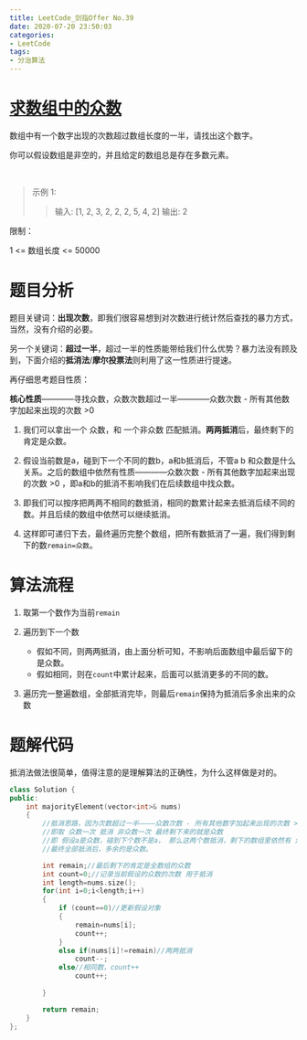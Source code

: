 ```yaml
---
title: LeetCode_剑指Offer No.39
date: 2020-07-20 23:50:03
categories:
- LeetCode
tags:
- 分治算法
---
```


# [求数组中的众数](https://leetcode-cn.com/problems/shu-zu-zhong-chu-xian-ci-shu-chao-guo-yi-ban-de-shu-zi-lcof)
数组中有一个数字出现的次数超过数组长度的一半，请找出这个数字。


你可以假设数组是非空的，并且给定的数组总是存在多数元素。

 

>示例 1:
>
>>输入: [1, 2, 3, 2, 2, 2, 5, 4, 2]
>>输出: 2

限制：

1 <= 数组长度 <= 50000


# 题目分析
题目关键词：**出现次数**，即我们很容易想到对次数进行统计然后查找的暴力方式，当然，没有介绍的必要。

另一个关键词：**超过一半**，超过一半的性质能带给我们什么优势？暴力法没有顾及到，下面介绍的**抵消法**/**摩尔投票法**则利用了这一性质进行提速。

再仔细思考题目性质：

**核心性质**————寻找众数，众数次数超过一半————众数次数 - 所有其他数字加起来出现的次数 >0 

1. 我们可以拿出一个 众数，和 一个非众数 匹配抵消。**两两抵消**后，最终剩下的肯定是众数。

2. 假设当前数是a，碰到下一个不同的数b，a和b抵消后，不管a b 和众数是什么关系。之后的数组中依然有性质————众数次数 - 所有其他数字加起来出现的次数 >0 ，即a和b的抵消不影响我们在后续数组中找众数。

3. 即我们可以按序把两两不相同的数抵消，相同的数累计起来去抵消后续不同的数。并且后续的数组中依然可以继续抵消。

4. 这样即可递归下去，最终遍历完整个数组，把所有数抵消了一遍，我们得到剩下的数``remain=众数``。



# 算法流程
1. 取第一个数作为当前``remain``

2. 遍历到下一个数
    - 假如不同，则两两抵消，由上面分析可知，不影响后面数组中最后留下的是众数。
    - 假如相同，则在``count``中累计起来，后面可以抵消更多的不同的数。

3. 遍历完一整遍数组，全部抵消完毕，则最后``remain``保持为抵消后多余出来的众数


# 题解代码
抵消法做法很简单，值得注意的是理解算法的正确性，为什么这样做是对的。

```cpp
class Solution {
public:
    int majorityElement(vector<int>& nums) 
    {
        //抵消思路，因为次数超过一半————众数次数 - 所有其他数字加起来出现的次数 >0 ,
        //即取 众数一次 抵消 非众数一次 最终剩下来的就是众数
        //即 假设a是众数，碰到下个数不是a， 那么这两个数抵消，剩下的数组里依然有 众数次数 - 所有其他数字加起来出现的次数 >0
        //最终全部抵消后，多余的是众数。

        int remain;//最后剩下的肯定是全数组的众数
        int count=0;//记录当前假设的众数的次数 用于抵消
        int length=nums.size();
        for(int i=0;i<length;i++)
        {
            if (count==0)//更新假设对象
            {
                remain=nums[i];
                count++;
            }
            else if(nums[i]!=remain)//两两抵消
                count--;
            else//相同数，count++
                count++;
            
        }

        return remain;
    }
};
```